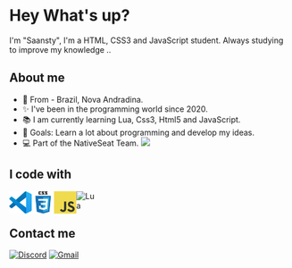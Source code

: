 <h1> Hey  What's up?</h1>


<p> I'm "Saansty", I'm a HTML, CSS3 and JavaScript student. Always studying to improve my knowledge .. <p>

## About me
- 📍  From - Brazil, Nova Andradina.
- ✨ I've been in the programming world since 2020.
- 📚 I am currently learning Lua, Css3, Html5 and JavaScript.
- 🎯 Goals: Learn a lot about programming and develop my ideas.
- 💻 Part of the NativeSeat Team.  <img src="https://media.giphy.com/avatars/ucfcyber/rT7KnJJ811Cr.gif" width="13" /> 

## I code with

<img align="left" title="Visual Studio Code" alt="Visual Studio Code" width="40px" src="https://raw.githubusercontent.com/github/explore/80688e429a7d4ef2fca1e82350fe8e3517d3494d/topics/visual-studio-code/visual-studio-code.png" />

<img align="left" title="CSS3" alt="CSS3" width="40px" src="https://raw.githubusercontent.com/github/explore/80688e429a7d4ef2fca1e82350fe8e3517d3494d/topics/css/css.png" />

<img align="left" title="Javascript" alt="Javascript" width="40px" src="https://raw.githubusercontent.com/github/explore/80688e429a7d4ef2fca1e82350fe8e3517d3494d/topics/javascript/javascript.png" />

<img align="left" title="Lua" alt="Lua" width="40px" src="https://upload.wikimedia.org/wikipedia/commons/thumb/c/cf/Lua-Logo.svg/1200px-Lua-Logo.svg.png" />


<br />
<br />

<h2>Contact me </h2>

<p><a href="https://discord.gg/9eEEu93c7Y" target="_blank"><img alt="Discord" src="https://img.shields.io/badge/Discord-%230077B5.svg?&style=for-the-badge&logo=discord&logoColor=white" /></a>
<a href="mailto:@gmail.com" target="_blank"><img alt="Gmail" src="https://img.shields.io/badge/Email-%230077B5.svg?&style=for-the-badge&logo=microsoft-outlook&logoColor=white" /></a>
</p>
